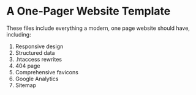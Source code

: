 # A One-Pager Website Template

These files include everything a modern, one page website should have, including:

1. Responsive design
1. Structured data
1. .htaccess rewrites
1. 404 page
1. Comprehensive favicons
1. Google Analytics
1. Sitemap
